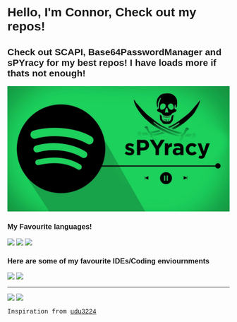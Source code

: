 <h1 style="font-family: 'Franklin Gothic Medium', 'Arial Narrow', Arial, sans-serif;">Hello, I'm Connor, Check out my repos!</h1>

<h2 style="font-family: Verdana, Geneva, Tahoma, sans-serif;">
    Check out SCAPI, Base64PasswordManager and sPYracy for my best repos! I have loads more if thats not enough!
</h2>

<img src="https://github.com/GogleSiteBank/sPYracy/raw/main/Image.png?raw=true">
<a href="https://github.com/goglesitebank/spyracy">
</a>
</img>

<h3 style="font-family: Verdana, Geneva, Tahoma, sans-serif;">My Favourite languages!</h3>
<img src="https://img.shields.io/badge/-Java-gray?style=for-the-badge&logo=java"></img>
<img src="https://img.shields.io/badge/-HTML5-gray?style=for-the-badge&logo=html5"></img>
<img src="https://img.shields.io/badge/-Python-gray?style=for-the-badge&logo=python"></img>


<h3 style="font-family: Verdana, Geneva, Tahoma, sans-serif;">
    Here are some of my favourite IDEs/Coding enviournments
</h3> 
<img  src="https://img.shields.io/badge/-IntelliJ-0d0d0d?style=for-the-badge&logo=IntelliJ-IDEA&logoColor=ffffff" />
<img  src="https://img.shields.io/badge/-VsCode-0d0d0d?style=for-the-badge&logo=Visual-Studio-Code&logoColor=0083D0" />
<hr></hr>
<img src="https://github-readme-stats-ten-gilt.vercel.app/api/top-langs/?username=goglesitebank&layout=compact&theme=gotham"></img>
<img src="https://github-readme-stats-ten-gilt.vercel.app/api?username=goglesitebank&theme=gotham"></img>

<p style="font-family: 'Courier New', Courier, monospace">Inspiration from <a href="https://github.com/udu3324/">udu3224</a></p>
